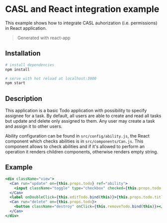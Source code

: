 # CASL and React integration example

This example shows how to integrate CASL auhorization (i.e. permissions) in React application.

> Generated with react-app

## Installation

``` bash
# install dependencies
npm install

# serve with hot reload at localhost:3000
npm start
```

## Description

This application is a basic Todo application with possibility to specify assignee for a task. By default, all users are able to create and read all tasks but update and delete only assigned to them. Any user may create a task and assign it to other users.

Ability configuration can be found in `src/config/ability.js`, the React component which checks abilities is in `src/components/Can.js`. This component allows to check abilities and if it's allowed to perform an operation it renders children components, otherwise renders empty string.

## Example

```jsx  
<div className="view">
  <Can run="update" on={this.props.todo} ref="ability">
    <input className="toggle" type="checkbox" checked={this.props.todo.completed} onChange={this.completeTodo.bind(this)} />
  </Can>
  <label onDoubleClick={this.editTodo.bind(this)}>{this.props.todo.title}</label>
  <Can run="delete" on={this.props.todo}>
    <button className="destroy" onClick={this.removeTodo.bind(this)}></button>
  </Can>
</div>
```

